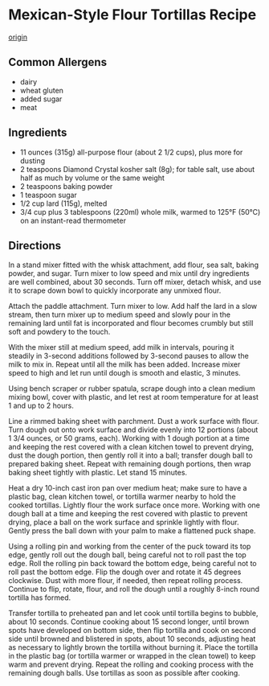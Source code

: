 # Mexican-Style Flour Tortillas Recipe
[origin](https://www.seriouseats.com/flour-tortillas-northern-mexico)

## Common Allergens
* dairy
* wheat gluten
* added sugar
* meat

## Ingredients
* 11 ounces (315g) all-purpose flour (about 2 1/2 cups), plus more for dusting
* 2 teaspoons Diamond Crystal kosher salt (8g); for table salt, use about half as much by volume or the same weight
* 2 teaspoons baking powder
* 1 teaspoon sugar
* 1/2 cup lard (115g), melted
* 3/4 cup plus 3 tablespoons (220ml) whole milk, warmed to 125°F (50°C) on an instant-read thermometer

## Directions
In a stand mixer fitted with the whisk attachment, add flour, sea salt, baking powder, and sugar. Turn mixer to low speed and mix until dry ingredients are well combined, about 30 seconds. Turn off mixer, detach whisk, and use it to scrape down bowl to quickly incorporate any unmixed flour.

Attach the paddle attachment. Turn mixer to low. Add half the lard in a slow stream, then turn mixer up to medium speed and slowly pour in the remaining lard until fat is incorporated and flour becomes crumbly but still soft and powdery to the touch.

With the mixer still at medium speed, add milk in intervals, pouring it steadily in 3-second additions followed by 3-second pauses to allow the milk to mix in. Repeat until all the milk has been added. Increase mixer speed to high and let run until dough is smooth and elastic, 3 minutes.

Using bench scraper or rubber spatula, scrape dough into a clean medium mixing bowl, cover with plastic, and let rest at room temperature for at least 1 and up to 2 hours.

Line a rimmed baking sheet with parchment. Dust a work surface with flour. Turn dough out onto work surface and divide evenly into 12 portions (about 1 3/4 ounces, or 50 grams, each). Working with 1 dough portion at a time and keeping the rest covered with a clean kitchen towel to prevent drying, dust the dough portion, then gently roll it into a ball; transfer dough ball to prepared baking sheet. Repeat with remaining dough portions, then wrap baking sheet tightly with plastic. Let stand 15 minutes.

Heat a dry 10-inch cast iron pan over medium heat; make sure to have a plastic bag, clean kitchen towel, or tortilla warmer nearby to hold the cooked tortillas. Lightly flour the work surface once more. Working with one dough ball at a time and keeping the rest covered with plastic to prevent drying, place a ball on the work surface and sprinkle lightly with flour. Gently press the ball down with your palm to make a flattened puck shape.

Using a rolling pin and working from the center of the puck toward its top edge, gently roll out the dough ball, being careful not to roll past the top edge. Roll the rolling pin back toward the bottom edge, being careful not to roll past the bottom edge. Flip the dough over and rotate it 45 degrees clockwise. Dust with more flour, if needed, then repeat rolling process. Continue to flip, rotate, flour, and roll the dough until a roughly 8-inch round tortilla has formed.

Transfer tortilla to preheated pan and let cook until tortilla begins to bubble, about 10 seconds. Continue cooking about 15 second longer, until brown spots have developed on bottom side, then flip tortilla and cook on second side until browned and blistered in spots, about 10 seconds, adjusting heat as necessary to lightly brown the tortilla without burning it. Place the tortilla in the plastic bag (or tortilla warmer or wrapped in the clean towel) to keep warm and prevent drying. Repeat the rolling and cooking process with the remaining dough balls. Use tortillas as soon as possible after cooking.